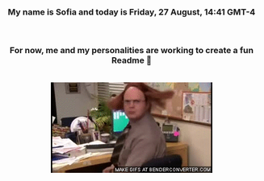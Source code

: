 


<div align="center">
<h3 >My name is Sofia and today is Friday, 27 August, 14:41 GMT-4</h3><br>
<h3 >For now, me and my personalities are working to create a fun Readme 👋
</h3><br>
<img src='img/dwight.gif' alt='working...'/>
</div>
